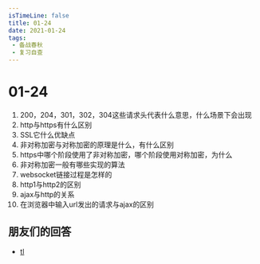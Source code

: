```yaml
---
isTimeLine: false
title: 01-24
date: 2021-01-24
tags:
 - 备战春秋
 - 复习自查
---
```

# 01-24

1. 200，204，301，302，304这些请求头代表什么意思，什么场景下会出现
2. http与https有什么区别
3. SSL它什么优缺点
4. 非对称加密与对称加密的原理是什么，有什么区别
5. https中哪个阶段使用了非对称加密，哪个阶段使用对称加密，为什么
6. 非对称加密一般有哪些实现的算法
7. websocket链接过程是怎样的
8. http1与http2的区别
9. ajax与http的关系
10. 在浏览器中输入url发出的请求与ajax的区别

## 朋友们的回答
* [tl](https://juejin.cn/post/6924972830925225998)


